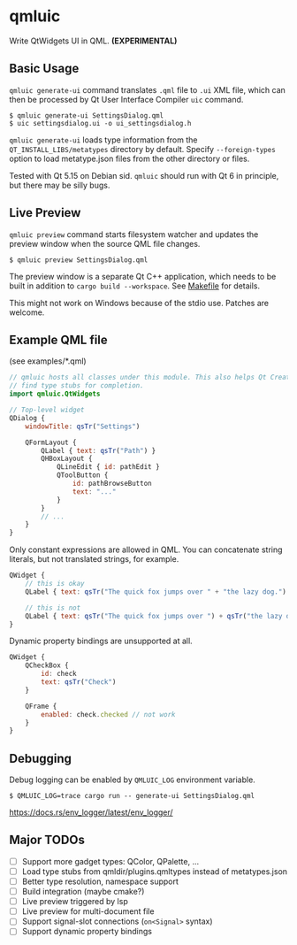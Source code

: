 qmluic
======

Write QtWidgets UI in QML. **(EXPERIMENTAL)**

Basic Usage
-----------

`qmluic generate-ui` command translates `.qml` file to `.ui` XML file, which
can then be processed by Qt User Interface Compiler `uic` command.

```
$ qmluic generate-ui SettingsDialog.qml
$ uic settingsdialog.ui -o ui_settingsdialog.h
```

`qmluic generate-ui` loads type information from the `QT_INSTALL_LIBS/metatypes`
directory by default. Specify `--foreign-types` option to load metatype.json
files from the other directory or files.

Tested with Qt 5.15 on Debian sid. `qmluic` should run with Qt 6 in principle,
but there may be silly bugs.

Live Preview
------------

`qmluic preview` command starts filesystem watcher and updates the preview
window when the source QML file changes.

```
$ qmluic preview SettingsDialog.qml
```

The preview window is a separate Qt C++ application, which needs to be built
in addition to `cargo build --workspace`. See [Makefile](Makefile) for
details.

This might not work on Windows because of the stdio use. Patches are welcome.

Example QML file
----------------

(see examples/*.qml)

```qml
// qmluic hosts all classes under this module. This also helps Qt Creator
// find type stubs for completion.
import qmluic.QtWidgets

// Top-level widget
QDialog {
    windowTitle: qsTr("Settings")

    QFormLayout {
        QLabel { text: qsTr("Path") }
        QHBoxLayout {
            QLineEdit { id: pathEdit }
            QToolButton {
                id: pathBrowseButton
                text: "..."
            }
        }
        // ...
    }
}
```

Only constant expressions are allowed in QML. You can concatenate string
literals, but not translated strings, for example.

```qml
QWidget {
    // this is okay
    QLabel { text: qsTr("The quick fox jumps over " + "the lazy dog.") }

    // this is not
    QLabel { text: qsTr("The quick fox jumps over ") + qsTr("the lazy dog.") }
}
```

Dynamic property bindings are unsupported at all.

```qml
QWidget {
    QCheckBox {
        id: check
        text: qsTr("Check")
    }

    QFrame {
        enabled: check.checked // not work
    }
}
```

Debugging
---------

Debug logging can be enabled by `QMLUIC_LOG` environment variable.

```
$ QMLUIC_LOG=trace cargo run -- generate-ui SettingsDialog.qml
```

https://docs.rs/env_logger/latest/env_logger/

Major TODOs
-----------

- [ ] Support more gadget types: QColor, QPalette, ...
- [ ] Load type stubs from qmldir/plugins.qmltypes instead of metatypes.json
- [ ] Better type resolution, namespace support
- [ ] Build integration (maybe cmake?)
- [ ] Live preview triggered by lsp
- [ ] Live preview for multi-document file
- [ ] Support signal-slot connections (`on<Signal>` syntax)
- [ ] Support dynamic property bindings

